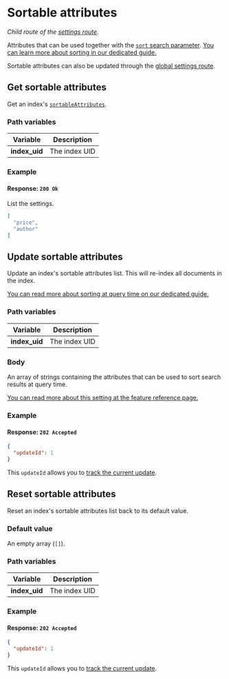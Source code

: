 # Sortable attributes

_Child route of the [settings route](/reference/api/settings.md)._

Attributes that can be used together with the [`sort` search parameter](/reference/features/search_parameters.md#sort). [You can learn more about sorting in our dedicated guide.](/reference/features/sorting.md)

Sortable attributes can also be updated through the [global settings route](/reference/api/settings.md#update-settings).

## Get sortable attributes

<RouteHighlighter method="GET" route="/indexes/:index_uid/settings/sortable-attributes" />

Get an index's [`sortableAttributes`](/reference/features/sorting.md).

### Path variables

| Variable      | Description   |
| ------------- | ------------- |
| **index_uid** | The index UID |

### Example

<CodeSamples id="sortable_attributes_get_1" />

#### Response: `200 Ok`

List the settings.

```json
[
  "price", 
  "author"
]
```

## Update sortable attributes

<RouteHighlighter method="POST" route="/indexes/:index_uid/settings/sortable-attributes" />

Update an index's sortable attributes list. This will re-index all documents in the index.

[You can read more about sorting at query time on our dedicated guide.](/reference/features/sorting.md)

### Path variables

| Variable      | Description   |
| ------------- | ------------- |
| **index_uid** | The index UID |

### Body

An array of strings containing the attributes that can be used to sort search results at query time.

[You can read more about this setting at the feature reference page.](/reference/features/settings.md#sortable-attributes)

### Example

<CodeSamples id="sortable_attributes_update_1" />

#### Response: `202 Accepted`

```json
{
  "updateId": 1
}
```

This `updateId` allows you to [track the current update](/reference/api/updates.md).

## Reset sortable attributes

<RouteHighlighter method="DELETE" route="/indexes/:index_uid/settings/sortable-attributes"/>

Reset an index's sortable attributes list back to its default value.

### Default value

An empty array (`[]`).

### Path variables

| Variable      | Description   |
| ------------- | ------------- |
| **index_uid** | The index UID |

### Example

<CodeSamples id="sortable_attributes_reset_1" />

#### Response: `202 Accepted`

```json
{
  "updateId": 1
}
```

This `updateId` allows you to [track the current update](/reference/api/updates.md).
